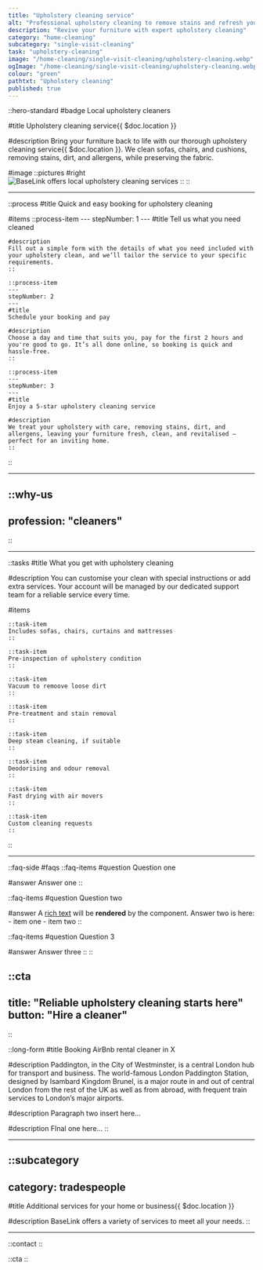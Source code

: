 ```yaml
---
title: "Upholstery cleaning service"
alt: "Professional upholstery cleaning to remove stains and refresh your furniture"
description: "Revive your furniture with expert upholstery cleaning"
category: "home-cleaning"
subcategory: "single-visit-cleaning"
task: "upholstery-cleaning"
image: "/home-cleaning/single-visit-cleaning/upholstery-cleaning.webp"
ogImage: "/home-cleaning/single-visit-cleaning/upholstery-cleaning.webp"
colour: "green"
pathtxt: "Upholstery cleaning"
published: true
---
```


::hero-standard
#badge
Local upholstery cleaners

#title
Upholstery cleaning service{{ $doc.location }}

#description
Bring your furniture back to life with our thorough upholstery cleaning service{{ $doc.location }}. We clean sofas, chairs, and cushions, removing stains, dirt, and allergens, while preserving the fabric.

#image
    ::pictures
    #right
    ![BaseLink offers local upholstery cleaning services](/home-cleaning/single-visit-cleaning/upholstery-cleaning.webp)
    ::
::

---

::process
#title
Quick and easy booking for upholstery cleaning

#items
    ::process-item
    ---
    stepNumber: 1
    ---
    #title
    Tell us what you need cleaned

    #description
    Fill out a simple form with the details of what you need included with your upholstery clean, and we’ll tailor the service to your specific requirements.
    ::
    
    ::process-item
    ---
    stepNumber: 2
    ---
    #title
    Schedule your booking and pay

    #description
    Choose a day and time that suits you, pay for the first 2 hours and you're good to go. It’s all done online, so booking is quick and hassle-free.
    ::

    ::process-item
    ---
    stepNumber: 3
    ---
    #title
    Enjoy a 5-star upholstery cleaning service

    #description
    We treat your upholstery with care, removing stains, dirt, and allergens, leaving your furniture fresh, clean, and revitalised – perfect for an inviting home.
    ::
::

---

::why-us
---
profession: "cleaners"
---
::

---

::tasks
#title
What you get with upholstery cleaning

#description
You can customise your clean with special instructions or add extra services. Your account will be managed by our dedicated support team for a reliable service every time.

#items

    ::task-item
    Includes sofas, chairs, curtains and mattresses
    ::
    
    ::task-item
    Pre-inspection of upholstery condition
    ::

    ::task-item
    Vacuum to remoove loose dirt
    ::

    ::task-item
    Pre-treatment and stain removal
    ::
    
    ::task-item
    Deep steam cleaning, if suitable
    ::
        
    ::task-item
    Deodorising and odour removal
    ::

    ::task-item
    Fast drying with air movers
    ::

    ::task-item
    Custom cleaning requests
    ::
::

---

::faq-side
#faqs
  ::faq-items
  #question
  Question one

  #answer
  Answer one
  ::

  ::faq-items
  #question
  Question two

  #answer
  A [rich text](/services/commercial-cleaning) will be **rendered** by the component.
  Answer two is here:
    - item one
    - item two
  ::

  ::faq-items
  #question
  Question 3

  #answer
  Answer three
  ::
::

::cta
---
title: "Reliable upholstery cleaning starts here"
button: "Hire a cleaner"
---
::

::long-form
#title
Booking AirBnb rental cleaner in X

#description
Paddington, in the City of Westminster, is a central London hub for transport and business. The world-famous London Paddington Station, designed by Isambard Kingdom Brunel, is a major route in and out of central London from the rest of the UK as well as from abroad, with frequent train services to London’s major airports.

#description
Paragraph two insert here...

#description
FInal one here...
::

---

::subcategory
---
category: tradespeople
---
#title
Additional services for your home or business{{ $doc.location }}

#description
BaseLink offers a variety of services to meet all your needs.
::

---

::contact
::

::cta
::